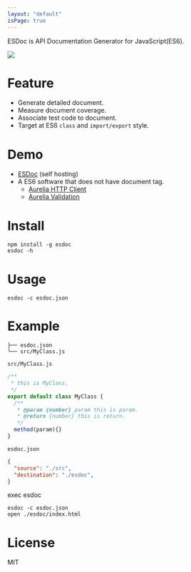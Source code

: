 ```yaml
---
layout: "default"
isPage: true
---
```


ESDoc is API Documentation Generator for JavaScript(ES6).

<img class="screen-shot" src="./image/top.png">

# Feature
- Generate detailed document.
- Measure document coverage.
- Associate test code to document.
- Target at ES6 ``class`` and ``import/export`` style.

# Demo
- [ESDoc](https://esdoc.org/esdoc) (self hosting)
- A ES6 software that does not have document tag.
  - [Aurelia HTTP Client](https://esdoc.org/demo/aurelia-http-client/esdoc)
  - [Aurelia Validation](https://esdoc.org/demo/aurelia-validation/esdoc)

# Install

```
npm install -g esdoc
esdoc -h
```

# Usage

```
esdoc -c esdoc.json
```

# Example
```
├── esdoc.json
└── src/MyClass.js
```

``src/MyClass.js``

```javascript
/**
 * this is MyClass.
 */
export default class MyClass {
  /**
   * @param {number} param this is param.
   * @return {number} this is return.
   */
  method(param){}
}
```

``esdoc.json``

```json
{
  "source": "./src",
  "destination": "./esdoc",
}
```

exec esdoc

```
esdoc -c esdoc.json
open ./esdoc/index.html
```

# License
MIT

